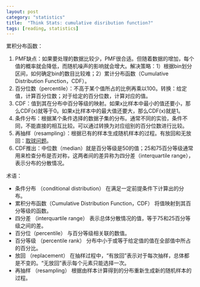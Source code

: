 ```yaml
---
layout: post
category: "statistics"
title:  "Think Stats: cumulative disribution function?"
tags: [reading, statistics]
---
```


累积分布函数：

1. PMF缺点：如果要处理的数据比较少，PMF很合适。但随着数据的增加，每个值的概率就会降低，而随机噪声的影响就会增大。解决策略：1）根据bin划分区间，如何确定bin的数目比较难；2）累计分布函数（Cumulative Distribution Function，CDF）。
2. 百分位数（percentile）：不高于某个值所占的比例再乘以100。转换：给定值，计算百分位数；对于给定的百分位数，计算对应的值。
3. CDF：值到其在分布中百分等级的映射。如果x比样本中最小的值还要小，那么CDF(x)就等于0。如果x比样本中的最大值还要大，那么CDF(x)就是1。
4. 条件分布：根据某个条件选择的数据子集的分布。通常不同的实验，条件不同，不能直接的相互比较。可以通过转换为对应组别的百分位数进行比较。
5. 再抽样（resampling）：根据已有的样本生成随机样本的过程。有放回和无放回：[取球问题](http://wikipedia.org/wiki/Urn_problem)。
6. CDF推出：中位数（median）就是百分等级是50的值；25和75百分等级通常用来检查分布是否对称，这两者间的差异称为四分差（interquartile range），表示分布的分散情况。

术语：

* 条件分布 （conditional distribution） 在满足一定前提条件下计算出的分布。
* 累积分布函数（Cumulative Distribution Function，CDF） 将值映射到其百分等级的函数。
* 四分差 （interquartile range） 表示总体分散情况的值，等于75和25百分等级之间的差。
* 百分位（percentile） 与百分等级相关联的数值。
* 百分等级 （percentile rank） 分布中小于或等于给定值的值在全部值中所占的百分比。
* 放回 （replacement） 在抽样过程中，“有放回”表示对于每次抽样，总体都是不变的。“无放回”表示每个元素只能选择一次。
* 再抽样 （resampling） 根据由样本计算得到的分布重新生成新的随机样本的过程。

